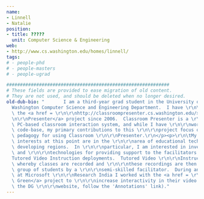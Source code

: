 ```yaml
---
name:
- Linnell
- Natalie
position:
- title: ?????
  unit: Computer Science & Engineering
web:
- http://www.cs.washington.edu/homes/linnell/
tags:
# - people-phd
# - people-masters
# - people-ugrad

############################################################
# These fields are provided to ease migration of old content.
# They are not used, and should be deleted when no longer desired.
old-dub-bio: "       I am a third-year grad student in the University of \r\n\r\n\
  Washington Computer Science and Engineering Department.  I have \r\n\r\nworked on\
  \ the <a href = \r\n\r\nhttp://classroompresenter.cs.washington.edu/>Classroom \r\
  \n\r\nPresenter</a> project since 2006.  Classroom Presenter is a \r\n\r\nTablet\
  \ PC-based classroom interaction system, and while I have \r\n\r\nworked on the\
  \ code-base, my primary contributions to this \r\n\r\nproject focus on effective\
  \ pedagogy for using Classroom \r\n\r\nPresenter.\r\n</p><p>\r\n\tMy primary research\
  \ interests at this point are in the \r\n\r\narea of educational technology for\
  \ developing regions.  In \r\n\r\nparticular, I am interested in investigating techniques\
  \ and \r\n\r\ntechnologies for providing support to the facilitators of \r\n\r\n\
  Tutored Video Instruction deployments.  Tutored Video \r\n\r\nInstruction is a methodology\
  \ whereby classes are recorded and \r\n\r\nthese recordings are then shown to a\
  \ group of students by a \r\n\r\nsemi-skilled facilitator.  During an internship\
  \ at Microsoft \r\n\r\nResearch India I worked with the <a href = \r\n\r\nhttp://www.digitalgreen.org/>Digital\
  \ Green</a> project to \r\n\r\nincrease interactivity in their video sessions (From\
  \ the DG \r\n\r\nwebsite, follow the 'Annotations' link)."
---
```

